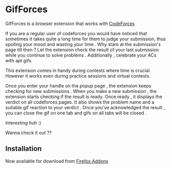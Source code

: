 # GifForces
GifForces is a browser extension that works with [CodeForces](https://codeforces.com/) 

If you are a regular user of codeforces you would have noticed that sometimes it takes quite a long time for them to judge your submission, thus spoiling your mood and wasting your time . Why stare at the submission's page till then ? Let the extension check the result of your last submission while you continue to solve problems . Additionally , celebrate your ACs with apt gifs.

This extension comes in handy during contests where time is crucial. However it works even during practice sessions and virtual contests.

Once you enter your handle on the popup page , the extension keeps checking for new submissions . When you make a new submission , the extension starts checking if the result is ready. Once ready , it displays the verdict on all codeforces pages. It also shows the problem name and a suitable gif reaction to your verdict . Once you've acknowledged the result , you can close the gif on one tab and gifs on all tabs will be closed .

Interesting huh :)

Wanna check it out ??

## Installation
Now available for download from [Firefox Addons](https://addons.mozilla.org/en-US/firefox/addon/cf-result/)
